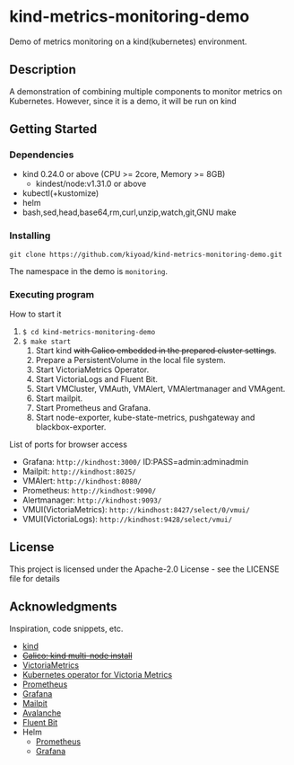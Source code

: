 # kind-metrics-monitoring-demo

Demo of metrics monitoring on a kind(kubernetes) environment.

## Description

A demonstration of combining multiple components to monitor metrics on Kubernetes.
However, since it is a demo, it will be run on kind

## Getting Started

### Dependencies

* kind 0.24.0 or above (CPU >= 2core, Memory >= 8GB)
  * kindest/node:v1.31.0 or above
* kubectl(+kustomize)
* helm
* bash,sed,head,base64,rm,curl,unzip,watch,git,GNU make

### Installing

```shell
git clone https://github.com/kiyoad/kind-metrics-monitoring-demo.git
```

The namespace in the demo is `monitoring`.

### Executing program

How to start it

1. `$ cd kind-metrics-monitoring-demo`
1. `$ make start`
   1. Start kind ~~with Calico embedded in the prepared cluster settings~~.
   2. Prepare a PersistentVolume in the local file system.
   3. Start VictoriaMetrics Operator.
   4. Start VictoriaLogs and Fluent Bit.
   5. Start VMCluster, VMAuth, VMAlert, VMAlertmanager and VMAgent.
   6. Start mailpit.
   7. Start Prometheus and Grafana.
   8. Start node-exporter, kube-state-metrics, pushgateway and blackbox-exporter.

List of ports for browser access

* Grafana: `http://kindhost:3000/` ID:PASS=admin:adminadmin
* Mailpit: `http://kindhost:8025/`
* VMAlert: `http://kindhost:8080/`
* Prometheus: `http://kindhost:9090/`
* Alertmanager: `http://kindhost:9093/`
* VMUI(VictoriaMetrics): `http://kindhost:8427/select/0/vmui/`
* VMUI(VictoriaLogs): `http://kindhost:9428/select/vmui/`

## License

This project is licensed under the Apache-2.0 License - see the LICENSE file for details

## Acknowledgments

Inspiration, code snippets, etc.

* [kind](https://kind.sigs.k8s.io)
* ~~[Calico: kind multi-node install](https://docs.tigera.io/calico/latest/getting-started/kubernetes/kind)~~
* [VictoriaMetrics](https://victoriametrics.com)
* [Kubernetes operator for Victoria Metrics](https://github.com/VictoriaMetrics/operator)
* [Prometheus](https://prometheus.io)
* [Grafana](https://grafana.com)
* [Mailpit](https://mailpit.axllent.org)
* [Avalanche](https://github.com/prometheus-community/avalanche)
* [Fluent Bit](https://fluentbit.io/)
* Helm
  * [Prometheus](https://github.com/prometheus-community/helm-charts)
  * [Grafana](https://github.com/grafana/helm-charts)
